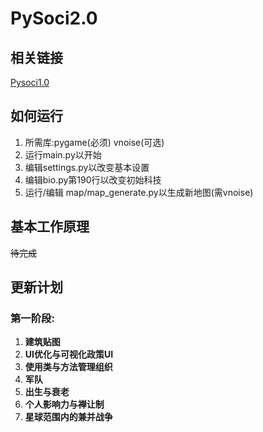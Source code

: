# PySoci2.0
 ## 相关链接
  [Pysoci1.0](https://github.com/hjg1001/pysoci)



 ## 如何运行
  1. 所需库:pygame(必须) vnoise(可选)
  2. 运行main.py以开始
  3. 编辑settings.py以改变基本设置
  4. 编辑bio.py第190行以改变初始科技
  5. 运行/编辑 map/map_generate.py以生成新地图(需vnoise)
 ## 基本工作原理
  ~~待完成~~
 ## 更新计划
 ### 第一阶段:
   1. **建筑贴图**
   2. **UI优化与可视化政策UI**
   3. **使用类与方法管理组织**
   4. **军队**
   5. **出生与衰老**
   6. **个人影响力与禅让制**
   7. **星球范围内的兼并战争**